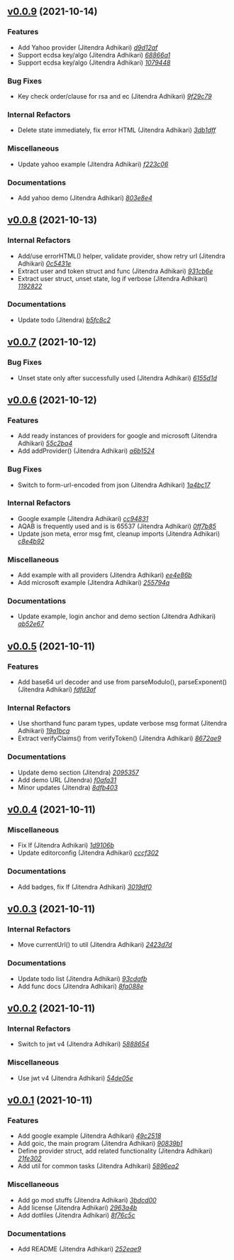 ## [v0.0.9](https://github.com/adhocore/goic/releases/tag/v0.0.9) (2021-10-14)

### Features
- Add Yahoo provider (Jitendra Adhikari) [_d9d12af_](https://github.com/adhocore/goic/commit/d9d12af)
- Support ecdsa key/algo (Jitendra Adhikari) [_68866a1_](https://github.com/adhocore/goic/commit/68866a1)
- Support ecdsa key/algo (Jitendra Adhikari) [_1079448_](https://github.com/adhocore/goic/commit/1079448)

### Bug Fixes
- Key check order/clause for rsa and ec (Jitendra Adhikari) [_9f29c79_](https://github.com/adhocore/goic/commit/9f29c79)

### Internal Refactors
- Delete state immediately, fix error HTML (Jitendra Adhikari) [_3db1dff_](https://github.com/adhocore/goic/commit/3db1dff)

### Miscellaneous
- Update yahoo example (Jitendra Adhikari) [_f223c06_](https://github.com/adhocore/goic/commit/f223c06)

### Documentations
- Add yahoo demo (Jitendra Adhikari) [_803e8e4_](https://github.com/adhocore/goic/commit/803e8e4)


## [v0.0.8](https://github.com/adhocore/goic/releases/tag/v0.0.8) (2021-10-13)

### Internal Refactors
- Add/use errorHTML() helper, validate provider, show retry url (Jitendra Adhikari) [_0c5431e_](https://github.com/adhocore/goic/commit/0c5431e)
- Extract user and token struct and func (Jitendra Adhikari) [_931cb6e_](https://github.com/adhocore/goic/commit/931cb6e)
- Extract user struct, unset state, log if verbose (Jitendra Adhikari) [_1192822_](https://github.com/adhocore/goic/commit/1192822)

### Documentations
- Update todo (Jitendra) [_b5fc8c2_](https://github.com/adhocore/goic/commit/b5fc8c2)


## [v0.0.7](https://github.com/adhocore/goic/releases/tag/v0.0.7) (2021-10-12)

### Bug Fixes
- Unset state only after successfully used (Jitendra Adhikari) [_6155d1d_](https://github.com/adhocore/goic/commit/6155d1d)


## [v0.0.6](https://github.com/adhocore/goic/releases/tag/v0.0.6) (2021-10-12)

### Features
- Add ready instances of providers for google and microsoft (Jitendra Adhikari) [_55c2ba4_](https://github.com/adhocore/goic/commit/55c2ba4)
- Add addProvider() (Jitendra Adhikari) [_a6b1524_](https://github.com/adhocore/goic/commit/a6b1524)

### Bug Fixes
- Switch to form-url-encoded from json (Jitendra Adhikari) [_1a4bc17_](https://github.com/adhocore/goic/commit/1a4bc17)

### Internal Refactors
- Google example (Jitendra Adhikari) [_cc94831_](https://github.com/adhocore/goic/commit/cc94831)
- AQAB is frequently used and is is 65537 (Jitendra Adhikari) [_0ff7b85_](https://github.com/adhocore/goic/commit/0ff7b85)
- Update json meta, error msg fmt, cleanup imports (Jitendra Adhikari) [_c8e4b92_](https://github.com/adhocore/goic/commit/c8e4b92)

### Miscellaneous
- Add example with all providers (Jitendra Adhikari) [_ee4e86b_](https://github.com/adhocore/goic/commit/ee4e86b)
- Add microsoft example (Jitendra Adhikari) [_255794a_](https://github.com/adhocore/goic/commit/255794a)

### Documentations
- Update example, login anchor and demo section (Jitendra Adhikari) [_ab52e67_](https://github.com/adhocore/goic/commit/ab52e67)


## [v0.0.5](https://github.com/adhocore/goic/releases/tag/v0.0.5) (2021-10-11)

### Features
- Add base64 url decoder and use from parseModulo(), parseExponent() (Jitendra Adhikari) [_fdfd3af_](https://github.com/adhocore/goic/commit/fdfd3af)

### Internal Refactors
- Use shorthand func param types, update verbose msg format (Jitendra Adhikari) [_19a1bca_](https://github.com/adhocore/goic/commit/19a1bca)
- Extract verifyClaims() from verifyToken() (Jitendra Adhikari) [_8672ae9_](https://github.com/adhocore/goic/commit/8672ae9)

### Documentations
- Update demo section (Jitendra) [_2095357_](https://github.com/adhocore/goic/commit/2095357)
- Add demo URL (Jitendra) [_f0afa31_](https://github.com/adhocore/goic/commit/f0afa31)
- Minor updates (Jitendra) [_8dfb403_](https://github.com/adhocore/goic/commit/8dfb403)


## [v0.0.4](https://github.com/adhocore/goic/releases/tag/v0.0.4) (2021-10-11)

### Miscellaneous
- Fix lf (Jitendra Adhikari) [_1d9106b_](https://github.com/adhocore/goic/commit/1d9106b)
- Update editorconfig (Jitendra Adhikari) [_cccf302_](https://github.com/adhocore/goic/commit/cccf302)

### Documentations
- Add badges, fix lf (Jitendra Adhikari) [_3019df0_](https://github.com/adhocore/goic/commit/3019df0)


## [v0.0.3](https://github.com/adhocore/goic/releases/tag/v0.0.3) (2021-10-11)

### Internal Refactors
- Move currentUrl() to util (Jitendra Adhikari) [_2423d7d_](https://github.com/adhocore/goic/commit/2423d7d)

### Documentations
- Update todo list (Jitendra Adhikari) [_93cdafb_](https://github.com/adhocore/goic/commit/93cdafb)
- Add func docs (Jitendra Adhikari) [_8fa088e_](https://github.com/adhocore/goic/commit/8fa088e)


## [v0.0.2](https://github.com/adhocore/goic/releases/tag/v0.0.2) (2021-10-11)

### Internal Refactors
- Switch to jwt v4 (Jitendra Adhikari) [_5888654_](https://github.com/adhocore/goic/commit/5888654)

### Miscellaneous
- Use jwt v4 (Jitendra Adhikari) [_54de05e_](https://github.com/adhocore/goic/commit/54de05e)


## [v0.0.1](https://github.com/adhocore/goic/releases/tag/v0.0.1) (2021-10-11)

### Features
- Add google example (Jitendra Adhikari) [_49c2518_](https://github.com/adhocore/goic/commit/49c2518)
- Add goic, the main program (Jitendra Adhikari) [_90839b1_](https://github.com/adhocore/goic/commit/90839b1)
- Define provider struct, add related functionality (Jitendra Adhikari) [_21fe302_](https://github.com/adhocore/goic/commit/21fe302)
- Add util for common tasks (Jitendra Adhikari) [_5896ea2_](https://github.com/adhocore/goic/commit/5896ea2)

### Miscellaneous
- Add go mod stuffs (Jitendra Adhikari) [_3bdcd00_](https://github.com/adhocore/goic/commit/3bdcd00)
- Add license (Jitendra Adhikari) [_2963a4b_](https://github.com/adhocore/goic/commit/2963a4b)
- Add dotfiles (Jitendra Adhikari) [_8f76c5c_](https://github.com/adhocore/goic/commit/8f76c5c)

### Documentations
- Add README (Jitendra Adhikari) [_252eae9_](https://github.com/adhocore/goic/commit/252eae9)

